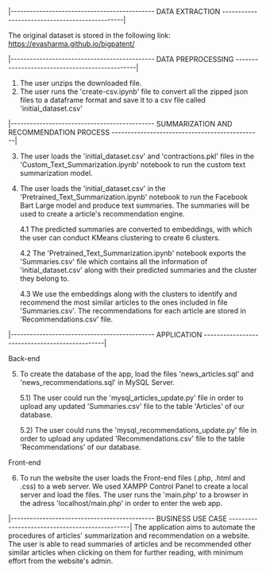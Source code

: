 |--------------------------------------------- DATA EXTRACTION -----------------------------------------------|

The original dataset is stored in the following link: https://evasharma.github.io/bigpatent/

|--------------------------------------------- DATA PREPROCESSING -----------------------------------------------|

1. The user unzips the downloaded file.
2. The user runs the 'create-csv.ipynb' file to convert all the zipped json files to a dataframe format and save it to a csv file called 'initial_dataset.csv'

|--------------------------------------------- SUMMARIZATION AND RECOMMENDATION PROCESS -----------------------------------------------|

3. The user loads the 'initial_dataset.csv' and 'contractions.pkl' files in the 'Custom_Text_Summarization.ipynb' notebook to run the custom text summarization model.
4. The user loads the 'initial_dataset.csv' in the 'Pretrained_Text_Summarization.ipynb' notebook to run the Facebook Bart Large model and produce text summaries. The summaries will be used to create a article's recommendation engine.

   4.1 The predicted summaries are converted to embeddings, with which the user can conduct KMeans clustering to create 6 clusters.

   4.2 The 'Pretrained_Text_Summarization.ipynb' notebook exports the 'Summaries.csv' file which contains all the information of 'initial_dataset.csv' along with their predicted summaries and the cluster they belong to.

   4.3 We use the embeddings along with the clusters to identify and recommend the most similar articles to the ones included in file 'Summaries.csv'. The recommendations for each article are stored in 'Recommendations.csv' file.

|--------------------------------------------- APPLICATION -----------------------------------------------|

Back-end

5. To create the database of the app, load the files 'news_articles.sql' and 'news_recommendations.sql' in MySQL Server.

   5.1) The user could run the 'mysql_articles_update.py' file in order to upload any updated 'Summaries.csv' file to the table 'Articles' of our database.

   5.2) The user could runs the 'mysql_recommendations_update.py' file in order to upload any updated 'Recommendations.csv' file to the table 'Recommendations' of our database.

Front-end

6. To run the website the user loads the Front-end files (.php, .html and .css) to a web server. We used XAMPP Control Panel to create a local server and load the files.
   The user runs the 'main.php' to a browser in the adress 'localhost/main.php' in order to enter the web app.

|--------------------------------------------- BUSINESS USE CASE -----------------------------------------------|
The application aims to automate the procedures of articles' summarization and recommendation on a website.
The user is able to read summaries of articles and be recommended other similar articles when clicking on them for further reading, with minimum effort from the website's admin.
